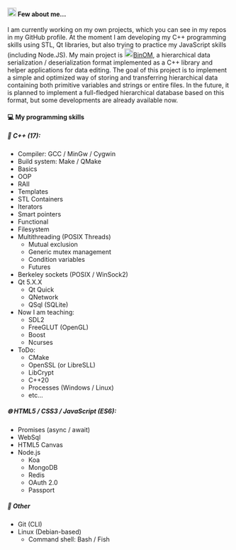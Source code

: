 #### <img src="https://avatars.githubusercontent.com/u/46775300?s=460&u=ae361bd4209da1cb9305bde21b81edd2b60f7a24&v=4" height="20px"> Few about me...
I am currently working on my own projects, which you can see in my repos in my GitHub profile. At the moment I am developing my C++ programming skills using STL, Qt libraries, but also trying to practice my JavaScript skills (including Node.JS). My main project is [<img src="https://raw.githubusercontent.com/gbytegear/BinOM/page/src/img/BinOM.ico" height="20px">BinOM](https://github.com/gbytegear/BinOM), a hierarchical data serialization / deserialization format implemented as a C++ library and helper applications for data editing. The goal of this project is to implement a simple and optimized way of storing and transferring hierarchical data containing both primitive variables and strings or entire files. In the future, it is planned to implement a full-fledged hierarchical database based on this format, but some developments are already available now. 

#### 💻 My programming skills
##### 🤖 C++ (17):
  * Compiler: GCC / MinGw / Cygwin
  * Build system: Make / QMake
  * Basics
  * OOP
  * RAII
  * Templates
  * STL Containers
  * Iterators
  * Smart pointers
  * Functional
  * Filesystem
  * Multithreading (POSIX Threads)
    * Mutual exclusion
    * Generic mutex management
    * Condition variables
    * Futures
  * Berkeley sockets (POSIX / WinSock2)
  * Qt 5.X.X
    * Qt Quick
    * QNetwork
    * QSql (SQLite)
  * Now I am teaching:
    * SDL2
    * FreeGLUT (OpenGL)
    * Boost
    * Ncurses
  * ToDo:
    * CMake
    * OpenSSL (or LibreSLL)
    * LibCrypt
    * C++20
    * Processes (Windows / Linux)
    * etc...
##### 🌐 HTML5 / CSS3 / JavaScript (ES6):
  * Promises (async / await)
  * WebSql
  * HTML5 Canvas
  * Node.js
    * Koa
    * MongoDB
    * Redis
    * OAuth 2.0
    * Passport
##### 🐧 Other
  * Git (CLI)
  * Linux (Debian-based)
    * Command shell: Bash / Fish
